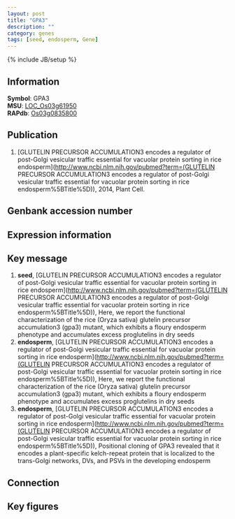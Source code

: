 ```yaml
---
layout: post
title: "GPA3"
description: ""
category: genes
tags: [seed, endosperm, Gene]
---
```

{% include JB/setup %}

## Information
__Symbol__: GPA3  
__MSU__: [LOC_Os03g61950](http://rice.plantbiology.msu.edu/cgi-bin/ORF_infopage.cgi?orf=LOC_Os03g61950)  
__RAPdb__: [Os03g0835800](http://rapdb.dna.affrc.go.jp/viewer/gbrowse_details/irgsp1?name=Os03g0835800)  

## Publication
1. [GLUTELIN PRECURSOR ACCUMULATION3 encodes a regulator of post-Golgi vesicular traffic essential for vacuolar protein sorting in rice endosperm](http://www.ncbi.nlm.nih.gov/pubmed?term=(GLUTELIN PRECURSOR ACCUMULATION3 encodes a regulator of post-Golgi vesicular traffic essential for vacuolar protein sorting in rice endosperm%5BTitle%5D)), 2014, Plant Cell.

## Genbank accession number

## Expression information

## Key message
1. __seed__, [GLUTELIN PRECURSOR ACCUMULATION3 encodes a regulator of post-Golgi vesicular traffic essential for vacuolar protein sorting in rice endosperm](http://www.ncbi.nlm.nih.gov/pubmed?term=(GLUTELIN PRECURSOR ACCUMULATION3 encodes a regulator of post-Golgi vesicular traffic essential for vacuolar protein sorting in rice endosperm%5BTitle%5D)),  Here, we report the functional characterization of the rice (Oryza sativa) glutelin precursor accumulation3 (gpa3) mutant, which exhibits a floury endosperm phenotype and accumulates excess proglutelins in dry seeds
2. __endosperm__, [GLUTELIN PRECURSOR ACCUMULATION3 encodes a regulator of post-Golgi vesicular traffic essential for vacuolar protein sorting in rice endosperm](http://www.ncbi.nlm.nih.gov/pubmed?term=(GLUTELIN PRECURSOR ACCUMULATION3 encodes a regulator of post-Golgi vesicular traffic essential for vacuolar protein sorting in rice endosperm%5BTitle%5D)),  Here, we report the functional characterization of the rice (Oryza sativa) glutelin precursor accumulation3 (gpa3) mutant, which exhibits a floury endosperm phenotype and accumulates excess proglutelins in dry seeds
3. __endosperm__, [GLUTELIN PRECURSOR ACCUMULATION3 encodes a regulator of post-Golgi vesicular traffic essential for vacuolar protein sorting in rice endosperm](http://www.ncbi.nlm.nih.gov/pubmed?term=(GLUTELIN PRECURSOR ACCUMULATION3 encodes a regulator of post-Golgi vesicular traffic essential for vacuolar protein sorting in rice endosperm%5BTitle%5D)),  Positional cloning of GPA3 revealed that it encodes a plant-specific kelch-repeat protein that is localized to the trans-Golgi networks, DVs, and PSVs in the developing endosperm

## Connection

## Key figures


